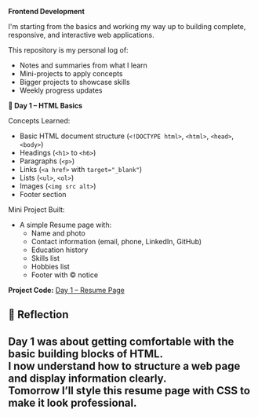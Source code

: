 **Frontend Development**

I'm starting from the basics and working my way up to building complete, responsive, and interactive web applications.

This repository is my personal log of:
-  Notes and summaries from what I learn
-  Mini-projects to apply concepts
-  Bigger projects to showcase skills
-  Weekly progress updates


**📅 Day 1 – HTML Basics**

Concepts Learned:
- Basic HTML document structure (`<!DOCTYPE html>`, `<html>`, `<head>`, `<body>`)
- Headings (`<h1>` to `<h6>`)
- Paragraphs (`<p>`)
- Links (`<a href>` with `target="_blank"`)
- Lists (`<ul>`, `<ol>`)
- Images (`<img src alt>`)
- Footer section

Mini Project Built:
- A simple Resume page with:
  - Name and photo
  - Contact information (email, phone, LinkedIn, GitHub)
  - Education history
  - Skills list
  - Hobbies list
  - Footer with © notice

**Project Code:** [Day 1 – Resume Page](https://github.com/cskcoded/Frontend-Projects/tree/main/Day1-Resume)  

## 📌 Reflection
Day 1 was about getting comfortable with the basic building blocks of HTML.  
I now understand how to structure a web page and display information clearly.  
Tomorrow I’ll style this resume page with CSS to make it look professional.
---
